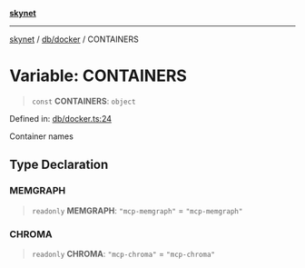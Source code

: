 [**skynet**](../../../README.md)

***

[skynet](../../../README.md) / [db/docker](../README.md) / CONTAINERS

# Variable: CONTAINERS

> `const` **CONTAINERS**: `object`

Defined in: [db/docker.ts:24](https://github.com/patgpt/patgpt-mcp/blob/24221bd2d5cfea455baecbf5a23ebf603f90c59d/src/db/docker.ts#L24)

Container names

## Type Declaration

### MEMGRAPH

> `readonly` **MEMGRAPH**: `"mcp-memgraph"` = `"mcp-memgraph"`

### CHROMA

> `readonly` **CHROMA**: `"mcp-chroma"` = `"mcp-chroma"`
